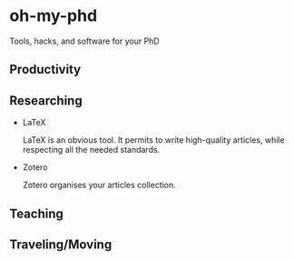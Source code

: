 oh-my-phd
=========

Tools, hacks, and software for your PhD

## Productivity

## Researching

* LaTeX
  
  LaTeX is an obvious tool. It permits to write high-quality articles,
  while respecting all the needed standards.
  
* Zotero
  
  Zotero organises your articles collection.

## Teaching

## Traveling/Moving
